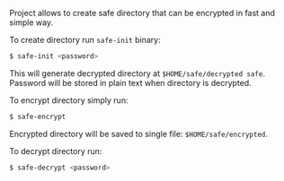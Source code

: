 Project allows to create safe directory that can be encrypted in fast and simple way.

To create directory run `safe-init` binary:
```bash
$ safe-init <password>
```

This will generate decrypted directory at `$HOME/safe/decrypted safe`. Password will be stored in plain text when directory is decrypted.

To encrypt directory simply run:
```bash
$ safe-encrypt
```
Encrypted directory will be saved to single file: `$HOME/safe/encrypted`.

To decrypt directory run:
```bash
$ safe-decrypt <password>
```
